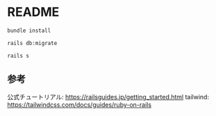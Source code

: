 # README

```bash
bundle install
```

```bash
rails db:migrate
```

```bash
rails s
```

## 参考
公式チュートリアル: https://railsguides.jp/getting_started.html
tailwind: https://tailwindcss.com/docs/guides/ruby-on-rails
